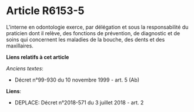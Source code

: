 # Article R6153-5

L'interne en odontologie exerce, par délégation et sous la responsabilité du praticien dont il relève, des fonctions de
prévention, de diagnostic et de soins qui concernent les maladies de la bouche, des dents et des maxillaires.

**Liens relatifs à cet article**

_Anciens textes_:

  - Décret n°99-930 du 10 novembre 1999 - art. 5 (Ab)

**Liens**:

  - DEPLACE: Décret n°2018-571 du 3 juillet 2018 - art. 2
